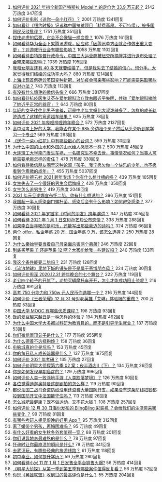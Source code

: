 1. [如何评价 2021 年初全新国产特斯拉 Model Y 的定价为 33.9 万元起？](https://www.zhihu.com/question/437392438) 2142 万热度 347回复
1. [如何评价电影《送你一朵小红花》？](https://www.zhihu.com/question/433975189) 2001 万热度 1341回复
1. [如何看待《纽约时报》记者称中国扶贫项目「耗费高昂、不可持续」，被多国网民反驳批评？](https://www.zhihu.com/question/437425765) 1751 万热度 351回复
1. [捏住老虎的后颈，它会不会像猫一样变乖？](https://www.zhihu.com/question/436865487) 1076 万热度 161回复
1. [如何看待华为全面下架腾讯游戏，回应称「因腾讯单方面就合作做出重大变更」？对游戏行业会有哪些影响？](https://www.zhihu.com/question/437370342) 1058 万热度 1102回复
1. [如何看待由特朗普行政命令，中国三大运营商被纽交所摘牌并进行退市处理？会带来哪些影响？](https://www.zhihu.com/question/437384258) 1039 万热度 195回复
1. [我和女朋友还有 40 多天就要结婚了，但是我失去了结婚的信心，想分手。大家觉得我们结婚的成功率大吗？](https://www.zhihu.com/question/432723456) 880 万热度 1214回复
1. [上海出现首例确诊英国变种新冠，对防疫会带来哪些影响？可能需要采取哪些应对办法？](https://www.zhihu.com/question/437383715) 743 万热度 113回复
1. [有没有什么惊艳的微信头像？](https://www.zhihu.com/question/335825565) 666 万热度 3817回复
1. [如何看待抗疫医生艾芬在爱尔眼科治疗致右眼近乎失明，并称「爱尔眼科摘除了她近乎正常的器官」？](https://www.zhihu.com/question/437369236) 643 万热度 80回复
1. [年轻的女子往往比男子害羞，可是中老年大妈比大叔泼辣多了，怎样的成长轨迹造成了这样的弯道超车结果？](https://www.zhihu.com/question/436956581) 625 万热度 78回复
1. [如何评价 2021 年哔哩哔哩跨年晚会？](https://www.zhihu.com/question/434189872) 572 万热度 2137回复
1. [高中没考上好的大学，我能否在某个 985 旁边租个房子然后从头旁听到尾学习一个专业?](https://www.zhihu.com/question/394016328) 569 万热度 263回复
1. [《送你一朵小红花》中有哪些戳心的台词？](https://www.zhihu.com/question/437239533) 559 万热度 30回复
1. [为什么中国的山水和外国的山水给人感觉不一样？](https://www.zhihu.com/question/66202297) 500 万热度 45回复
1. [大连理工大学南门发生车祸，一名研究生不幸去世，事情情况如何？当事人可能需要承担怎样的责任？](https://www.zhihu.com/question/437389885) 478 万热度 330回复
1. [如何看待微信朋友圈里这种论调「孩子，我宁愿欠你一个快乐的少年，也不愿看到你卑微的成年」？](https://www.zhihu.com/question/50401236) 455 万热度 5037回复
1. [如何评价德云社 2021 跨年专场？你有什么想吐槽的吗？](https://www.zhihu.com/question/437358499) 439 万热度 105回复
1. [女生失去了一个很好的男生会后悔吗？](https://www.zhihu.com/question/337242662) 428 万热度 1350回复
1. [女生怎么追男生？](https://www.zhihu.com/question/20250938) 419 万热度 2048回复
1. [2021 年元旦谢娜宣布怀二胎，你有什么想说的？](https://www.zhihu.com/question/437402942) 396 万热度 151回复
1. [我国超一半人感染幽门螺杆菌，感染后会有什么影响？如何避免感染？](https://www.zhihu.com/question/435084216) 377 万热度 30回复
1. [如何看待 2021 年罗振宇《时间的朋友》跨年演讲？](https://www.zhihu.com/question/435789792) 347 万热度 305回复
1. [如何看待 2021 年 1 月 1 日玄彬孙艺珍公布恋情？](https://www.zhihu.com/question/437382986) 338 万热度 288回复
1. [如果李白当年喝的是可乐，还能写出那些豪迈的诗吗？](https://www.zhihu.com/question/435363564) 324 万热度 66回复
1. [两个 offer，私企年薪 20 万，国企年薪 9 万，该怎么选择？](https://www.zhihu.com/question/436732324) 250 万热度 28回复
1. [为什么秦始皇要当着自己母亲面杀害两个弟弟?](https://www.zhihu.com/question/435612189) 246 万热度 22回复
1. [到底买苹果 11 还是苹果 12 啊？大家能给我一些建议吗？](https://www.zhihu.com/question/427439356) 240 万热度 133回复
1. [我这个条件能要二胎吗？](https://www.zhihu.com/question/435448288) 231 万热度 126回复
1. [《流浪地球》里地下城的镜头是不是属于赛博朋克风？](https://www.zhihu.com/question/327208951) 224 万热度 30回复
1. [如何评价周深 2020.12.31 跨年晚会的七个舞台？](https://www.zhihu.com/question/437340354) 222 万热度 119回复
1. [老公四个轮子的开腻了，老想买辆摩托车开开，怎么才能成功阻止他呢？](https://www.zhihu.com/question/411037100) 216 万热度 891回复
1. [高考 750 分能力和 750w 元人民币你选哪一个？](https://www.zhihu.com/question/435438184) 216 万热度 144回复
1. [如何评价《王者荣耀》12 月 31 号对老英雄「艾琳」体验服的重做？](https://www.zhihu.com/question/437334431) 200 万热度 53回复
1. [中国大学 MOOC 有哪些优质课程？](https://www.zhihu.com/question/280151111) 198 万热度 93回复
1. [饭的爱豆越来越丑是一种怎样的体验？](https://www.zhihu.com/question/432982776) 194 万热度 492回复
1. [为什么中国大学大多都以科研为教育目的，而不是引导学生就业？](https://www.zhihu.com/question/435981126) 187 万热度 53回复
1. [你们微信置顶句子是什么？](https://www.zhihu.com/question/353636992) 177 万热度 955回复
1. [为什么德善不选择狗焕？](https://www.zhihu.com/question/434177181) 158 万热度 36回复
1. [电脑城真的全是坑吗？](https://www.zhihu.com/question/356385867) 153 万热度 45回复
1. [你的每日私人成长暗器是什么？](https://www.zhihu.com/question/37167038) 137 万热度 1875回复
1. [如何评价 2021 年考研？](https://www.zhihu.com/question/436918511) 135 万热度 27回复
1. [如何评价明星大侦探第六季 02 案：夜半酒店Ⅱ（下）？](https://www.zhihu.com/question/437411911) 134 万热度 26回复
1. [你是如何发现早期癌症的？](https://www.zhihu.com/question/302514496) 129 万热度 996回复
1. [如何评价人类一败涂地手游《人类跌落梦境》？](https://www.zhihu.com/question/435224947) 126 万热度 50回复
1. [各位觉得迪迦奥特曼这部剧拍的怎么样？](https://www.zhihu.com/question/28266665) 119 万热度 90回复
1. [都说法国二战马奇诺防线没用还浪费大量国防开支，如果没有这条防线把钱都投到国防开支中法国能守住吗？](https://www.zhihu.com/question/436244723) 113 万热度 26回复
1. [怎么减肥最健康？既不做运动，又不花大钱？](https://www.zhihu.com/question/421500834) 108 万热度 257回复
1. [如何评价 12 月 30 日海尔发布的 BlingBling 彩装机 ？会给我们的生活带来哪些变化 ？](https://www.zhihu.com/question/437021754) 99 万热度 81回复
1. [有哪些考研人相见恨晚的好用 App？](https://www.zhihu.com/question/318730775) 95 万热度 312回复
1. [离了婚带个男孩，再婚困难吗？](https://www.zhihu.com/question/381037215) 95 万热度 49回复
1. [有什么好看的女生秋冬外套值得一穿？](https://www.zhihu.com/question/305264688) 88 万热度 201回复
1. [你们说异地恋最难熬的是什么？](https://www.zhihu.com/question/435969191) 78 万热度 97回复
1. [怀孕时让你最崩溃的瞬间是什么?](https://www.zhihu.com/question/428436945) 78 万热度 341回复
1. [去武汉玩，有哪些经典的旅游线路？](https://www.zhihu.com/question/54172302) 61 万热度 118回复
1. [初中毕业，如何提升学历？](https://www.zhihu.com/question/434108023) 59 万热度 260回复
1. [如何看待小米 11 在 1 月 1 日发售全平台销售火爆?](https://www.zhihu.com/question/437359332) 56 万热度 414回复
1. [《明星大侦探》从第一季到第五季有哪些案件值得反复看？](https://www.zhihu.com/question/305086250) 56 万热度 52回复
1. [你玩《英雄联盟》收到过的最高评价是什么？](https://www.zhihu.com/question/423618604) 55 万热度 204回复